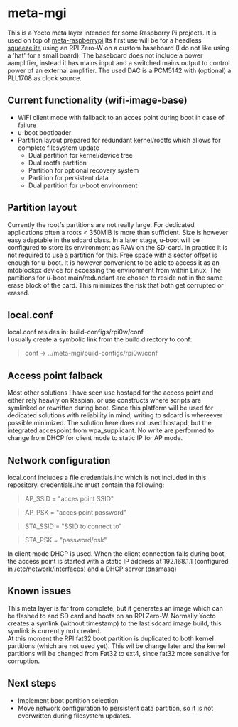 # meta-mgi

This is a Yocto meta layer intended for some Raspberry Pi projects. It is used on top of [meta-raspberrypi](https://github.com/agherzan/meta-raspberrypi)
Its first use will be for a headless [squeezelite](https://github.com/ralph-irving/squeezelite) using an RPI Zero-W on a custom baseboard (I do not like using a 'hat' for a small board). The baseboard does not include a power aamplifier, instead it has mains input and a switched mains output to control power of an external amplifier. The used DAC is a PCM5142 with (optional) a PLL1708 as clock source. 

## Current functionality (wifi-image-base)
*   WIFI client mode with fallback to an acces point during boot in case of failure
*   u-boot bootloader
*   Partition layout prepared for redundant kernel/rootfs which allows for complete filesystem update
    * Dual partition for kernel/device tree
    * Dual rootfs partition
    * Partition for optional recovery system
    * Partition for persistent data
    * Dual partition for u-boot environment

## Partition layout
Currently the rootfs partitions are not really large. For dedicated applications often a roots < 350MiB is more than sufficient. Size is however easy adaptable in the sdcard class. 
In a later stage, u-boot will be configured to store its environment as RAW on the SD-card. In practice it is not required to use a 
partition for this. Free space with a sector offset is enough for u-boot. It is however convenient to be able to access it as an mtdblockpx device for accessing the environment from within Linux. The partitions for u-boot main/redundant are chosen to reside not in the same erase block of the card. This minimizes the risk that both get corrupted or erased.  

## local.conf
local.conf resides in: build-configs/rpi0w/conf  
I usually create a symbolic link from the build directory to conf: 
> conf -> ../meta-mgi/build-configs/rpi0w/conf

## Access point falback
Most other solutions I have seen use hostapd for the access point and either rely heavily on Raspian, or use 
constructs where scripts are symlinked or rewritten during boot. Since this platform will be used for dedicated solutions with 
reliability in mind, writing to sdcard is whereever possible minimized. The solution here does not used hostapd, but the 
integrated accespoint from wpa_supplicant. No write are performed to change from DHCP for client mode to static IP for AP mode. 

## Network configuration
local.conf includes a file credentials.inc which is not included in this repository. 
credentials.inc must contain the following:
> AP_SSID = "acces point SSID"

> AP_PSK  = "acces point password"

> STA_SSID = "SSID to connect to"

> STA_PSK  = "password/psk"


In client mode DHCP is used. When the client connection fails during boot, the access point is started with a 
static IP address at 192.168.1.1 (configured in /etc/network/interfaces) and a DHCP server (dnsmasq)

## Known issues 
This meta layer is far from complete, but it generates an image which can be flashed to and SD card and boots on an RPI Zero-W.
Normally Yocto creates a symlink (without timestamp) to the last sdcard image build, this symlink is currently not created.  
At this moment the RPI fat32 boot partition is duplicated to both kernel partitions (which are not used yet). This wil be change later  and the kernel partitions will be changed from Fat32 to ext4, since fat32 more sensitive for corruption. 

## Next steps
* Implement boot partition selection 
* Move network configuration to persistent data partition, so it is not overwritten during filesystem updates.



